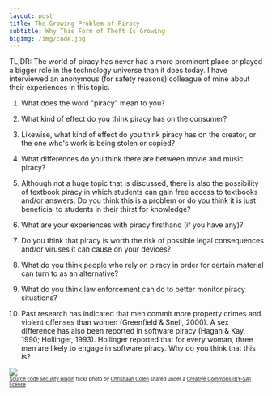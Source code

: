 ```yaml
---
layout: post
title: The Growing Problem of Piracy
subtitle: Why This Form of Theft Is Growing
bigimg: /img/code.jpg
---
```


TL;DR: The world of piracy has never had a more prominent place or played a bigger role in the technology universe than it does today. I have interviewed an anonymous (for safety reasons) colleague of mine about their experiences in this topic.

1. What does the word "piracy" mean to you?

2. What kind of effect do you think piracy has on the consumer?

3. Likewise, what kind of effect do you think piracy has on the creator, or the one who's work is being stolen or copied?

4. What differences do you think there are between movie and music piracy?

5. Although not a huge topic that is discussed, there is also the possibility of textbook piracy in which students can gain free access to textbooks and/or answers. Do you think this is a problem or do you think it is just beneficial to students in their thirst for knowledge?

6. What are your experiences with piracy firsthand (if you have any)?

7. Do you think that piracy is worth the risk of possible legal consequences and/or viruses it can cause on your devices?

8. What do you think people who rely on piracy in order for certain material can turn to as an alternative?

9. What do you think law enforcement can do to better monitor piracy situations?

10. Past research has indicated that men commit more property crimes and violent offenses than women (Greenfield & Snell, 2000). A sex difference has also been reported in software piracy (Hagan & Kay, 1990; Hollinger, 1993). Hollinger reported that for every woman, three men are likely to engage in software piracy. Why do you think that this is?

<small> <a title="Source code security plugin" href="https://flickr.com/photos/christiaancolen/20013034763"><img src="https://farm6.static.flickr.com/5623/20013034763_6698363be7.jpg" /></a><br /><small><a title="Source code security plugin" href="https://flickr.com/photos/christiaancolen/20013034763">Source code security plugin</a> flickr photo by <a href="https://flickr.com/people/christiaancolen">Christiaan Colen</a> shared under a <a href="https://creativecommons.org/licenses/by-sa/2.0/">Creative Commons (BY-SA) license</a> </small>
